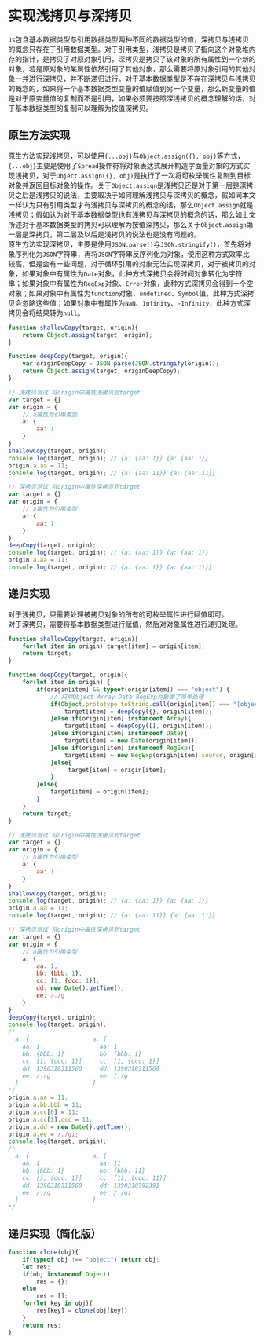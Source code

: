 # 实现浅拷贝与深拷贝
`Js`包含基本数据类型与引用数据类型两种不同的数据类型的值，深拷贝与浅拷贝的概念只存在于引用数据类型。对于引用类型，浅拷贝是拷贝了指向这个对象堆内存的指针，是拷贝了对原对象引用，深拷贝是拷贝了该对象的所有属性到一个新的对象，若是原对象的某属性依然引用了其他对象，那么需要将原对象引用的其他对象一并进行深拷贝，并不断递归进行。对于基本数据类型是不存在深拷贝与浅拷贝的概念的，如果将一个基本数据类型变量的值赋值到另一个变量，那么新变量的值是对于原变量值的复制而不是引用，如果必须要按照深浅拷贝的概念理解的话，对于基本数据类型的复制可以理解为按值深拷贝。


## 原生方法实现
原生方法实现浅拷贝，可以使用`{...obj}`与`Object.assign({}, obj)`等方式，`{...obj}`主要是使用了`Spread`操作符将对象表达式展开构造字面量对象的方式实现浅拷贝，对于`Object.assign({}, obj)`是执行了一次将可枚举属性复制到目标对象并返回目标对象的操作。关于`Object.assign`是浅拷贝还是对于第一层是深拷贝之后是浅拷贝的说法，主要取决于如何理解浅拷贝与深拷贝的概念，假如同本文一样认为只有引用类型才有浅拷贝与深拷贝的概念的话，那么`Object.assign`就是浅拷贝；假如认为对于基本数据类型也有浅拷贝与深拷贝的概念的话，那么如上文所述对于基本数据类型的拷贝可以理解为按值深拷贝，那么关于`Object.assign`第一层是深拷贝，第二层及以后是浅拷贝的说法也是没有问题的。  
原生方法实现深拷贝，主要是使用`JSON.parse()`与`JSON.stringify()`，首先将对象序列化为`JSON`字符串，再将`JSON`字符串反序列化为对象，使用这种方式效率比较高，但是会有一些问题，对于循环引用的对象无法实现深拷贝，对于被拷贝的对象，如果对象中有属性为`Date`对象，此种方式深拷贝会将时间对象转化为字符串；如果对象中有属性为`RegExp`对象、`Error`对象，此种方式深拷贝会得到一个空对象；如果对象中有属性为`function`对象、`undefined`、`Symbol`值，此种方式深拷贝会忽略这些值；如果对象中有属性为`NaN`、`Infinity`、`-Infinity`，此种方式深拷贝会将结果转为`null`。
```javascript
function shallowCopy(target, origin){
    return Object.assign(target, origin);
}

function deepCopy(target, origin){
    var originDeepCopy = JSON.parse(JSON.stringify(origin)); 
    return Object.assign(target, originDeepCopy);
}

// 浅拷贝测试 将origin中属性浅拷贝到target
var target = {}
var origin = {
    // a属性为引用类型
    a: { 
        aa: 1
    } 
}
shallowCopy(target, origin);
console.log(target, origin); // {a: {aa: 1}} {a: {aa: 1}}
origin.a.aa = 11;
console.log(target, origin); // {a: {aa: 11}} {a: {aa: 11}}

// 深拷贝测试 将origin中属性深拷贝到target
var target = {}
var origin = {
    // a属性为引用类型
    a: { 
        aa: 1
    } 
}
deepCopy(target, origin);
console.log(target, origin); // {a: {aa: 1}} {a: {aa: 1}}
origin.a.aa = 11;
console.log(target, origin); // {a: {aa: 1}} {a: {aa: 11}}
```

## 递归实现
对于浅拷贝，只需要处理被拷贝对象的所有的可枚举属性进行赋值即可。  
对于深拷贝，需要将基本数据类型进行赋值，然后对对象属性进行递归处理。
```javascript
function shallowCopy(target, origin){
    for(let item in origin) target[item] = origin[item];
    return target;
}

function deepCopy(target, origin){
    for(let item in origin) {
        if(origin[item] && typeof(origin[item]) === "object") {
            // 只对Object Array Date RegExp对象做了简单处理
            if(Object.prototype.toString.call(origin[item]) === "[object Object]"){
                target[item] = deepCopy({}, origin[item]);
            }else if(origin[item] instanceof Array){
                target[item] = deepCopy([], origin[item]);
            }else if(origin[item] instanceof Date){
                target[item] = new Date(origin[item]);
            }else if(origin[item] instanceof RegExp){
                target[item] = new RegExp(origin[item].source, origin[item].flags);
            }else{
                 target[item] = origin[item];
            }
        }else{
            target[item] = origin[item];
        }
    }
    return target;
}

// 浅拷贝测试 将origin中属性浅拷贝到target
var target = {}
var origin = {
    // a属性为引用类型
    a: { 
        aa: 1
    } 
}
shallowCopy(target, origin);
console.log(target, origin); // {a: {aa: 1}} {a: {aa: 1}}
origin.a.aa = 11;
console.log(target, origin); // {a: {aa: 11}} {a: {aa: 11}}

// 深拷贝测试 将origin中属性深拷贝到target
var target = {}
var origin = {
    // a属性为引用类型
    a: { 
        aa: 1,
        bb: {bbb: 1},
        cc: [1, {ccc: 1}],
        dd: new Date().getTime(),
        ee: /./g
    } 
}
deepCopy(target, origin);
console.log(target, origin);
/*
  a: {                  a: {
    aa: 1                 aa: 1
    bb: {bbb: 1}          bb: {bbb: 1}
    cc: [1, {ccc: 1}]     cc: [1, {ccc: 1}]
    dd: 1390318311560     dd: 1390318311560
    ee: /./g              ee: /./g
  }                     }
*/
origin.a.aa = 11;
origin.a.bb.bbb = 11;
origin.a.cc[0] = 11;
origin.a.cc[1].ccc = 11;
origin.a.dd = new Date().getTime();
origin.a.ee = /./gi;
console.log(target, origin);
/*
  a: {                  a: {
    aa: 1                 aa: 11
    bb: {bbb: 1}          bb: {bbb: 11}
    cc: [1, {ccc: 1}]     cc: [11, {ccc: 11}]
    dd: 1390318311560     dd: 1390318792391
    ee: /./g              ee: /./gi
  }                     }
*/
```

## 递归实现（简化版）

```javascript
function clone(obj){
    if(typeof obj !== "object") return obj;
    let res;
    if(obj instanceof Object)
        res = {};
    else
        res = [];
    for(let key in obj){
        res[key] = clone(obj[key])
    }
    return res;
}
```

